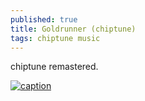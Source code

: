 ```yaml
---
published: true
title: Goldrunner (chiptune)
tags: chiptune music
---
```

chiptune remastered.

[![caption](https://img.youtube.com/vi/Rl5re9n_jAk/0.jpg)](https://www.youtube.com/watch?v=Rl5re9n_jAk)
